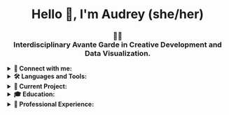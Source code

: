 <h1 align="center">Hello 👋, I'm Audrey (she/her)</h1>

<h3 align="center">🏳️‍⚧️<br/>Interdisciplinary Avante Garde in Creative Development and Data Visualization.</h3>

<details>
<summary><strong>🔗 Connect with me:</strong></summary>
<p>
  - LinkedIn: <a href="https://www.linkedin.com/in/audreyadora/">Visit my profile</a><br/>
  - Portfolio: <a href="https://lightfromlight.cargo.site">Check out my work</a><br/>
  - GitHub: <a href="https://github.com/audreyadora">See my projects</a>
</p>
</details>

<details>
<summary><strong>🛠️ Languages and Tools:</strong></summary>
<p>
   Rust ✦ Typescript ✦ WebGL ✦ HTML ✦ CSS/SASS ✦ R Studio ✦ React.js ✦ Python ✦ FastAPI ✦ Redux ✦ SQL ✦ Oracle ✦ MongoDB ✦ Svelte ✦ D3.js ✦ Jest
</p>
</details>

<details>
<summary><strong>🎨 Current Project:</strong></summary>
<p>
  SVQuence.UI: A comprehensive Svelte library for creating rich, interactive automation UIs for music and media editing applications. <a href="https://github.com/audreyadora/svquence-ui">Check it out here</a>
</p>
</details>

<details>
<summary><strong>🎓 Education:</strong></summary>
<p>
  Currently pursuing a BS in Data Analytics, Minor in Anthropology at Washington State University.
</p>
</details>

<details>
<summary><strong>📜 Professional Experience:</strong></summary>
<p>
  6+ years in data-centric roles, delivering precise results in laboratory settings. Expertise in leveraging interdisciplinary perspective and imaginative insight to foster aggressive personal growth and provide meaningful solutions. Significant experience in accelerating critical prototype and production equipment recoveries in semiconductor chipset development.
</p>
</details>



